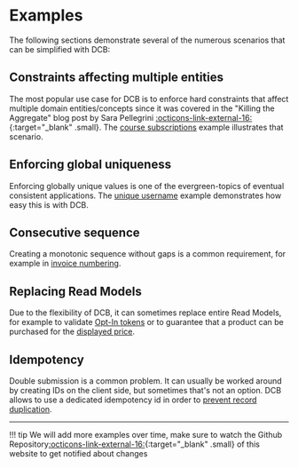 # Examples

The following sections demonstrate several of the numerous scenarios that can be simplified with DCB:

## Constraints affecting multiple entities

The most popular use case for DCB is to enforce hard constraints that affect multiple domain entities/concepts since it was covered in the "Killing the Aggregate" blog post by Sara Pellegrini [:octicons-link-external-16:](https://sara.event-thinking.io/2023/04/kill-aggregate-chapter-1-I-am-here-to-kill-the-aggregate.html){:target="_blank" .small}.
The [course subscriptions](course-subscriptions.md) example illustrates that scenario.

## Enforcing global uniqueness

Enforcing globally unique values is one of the evergreen-topics of eventual consistent applications. The [unique username](unique-username.md) example demonstrates how easy this is with DCB.

## Consecutive sequence

Creating a monotonic sequence without gaps is a common requirement, for example in [invoice numbering](invoice-number.md).

## Replacing Read Models

Due to the flexibility of DCB, it can sometimes replace entire Read Models, for example to validate [Opt-In tokens](opt-in-token.md) or to guarantee that a product can be purchased for the [displayed price](dynamic-product-price.md).

## Idempotency

Double submission is a common problem. It can usually be worked around by creating IDs on the client side, but sometimes that's not an option.
DCB allows to use a dedicated idempotency id in order to [prevent record duplication](prevent-record-duplication.md).

---

!!! tip
    We will add more examples over time, make sure to watch the Github Repository[:octicons-link-external-16:](https://github.com/dcb-events/dcb-events.github.io){:target="_blank" .small} of this website to get notified about changes